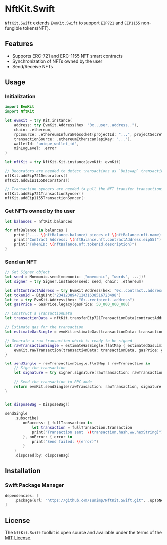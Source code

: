 # NftKit.Swift

`NftKit.Swift` extends `EvmKit.Swift` to support `EIP721` and `EIP1155` non-fungible tokens(NFT).

## Features

- Supports ERC-721 and ERC-1155 NFT smart contracts
- Synchronization of NFTs owned by the user
- Send/Receive NFTs

## Usage

### Initialization

```swift
import EvmKit
import NftKit

let evmKit = try Kit.instance(
	address: try EvmKit.Address(hex: "0x..user..address.."),
	chain: .ethereum,
	rpcSource: .ethereumInfuraWebsocket(projectId: "...", projectSecret: "..."),
	transactionSource: .ethereumEtherscan(apiKey: "..."),
	walletId: "unique_wallet_id",
	minLogLevel: .error
)

let nftKit = try NftKit.Kit.instance(evmKit: evmKit)

// Decorators are needed to detect transactions as `Uniswap` transactions
nftKit.addEip721Decorators()
nftKit.addEip1155Decorators()

// Transaction syncers are needed to pull the NFT transfer transactions from Etherscan
nftKit.addEip721TransactionSyncer()
nftKit.addEip1155TransactionSyncer()
```

### Get NFTs owned by the user

```swift
let balances = nftKit.balances

for nftBalance in balances {
	print("---- \(nftBalance.balance) pieces of \(nftBalance.nft.name) ---")
	print("Contract Address: \(nftBalance.nft.contractAddress.eip55)")
	print("TokenID: \(nftBalance.nft.tokenId.description)")
}
```


### Send an NFT

```swift
// Get Signer object
let seed = Mnemonic.seed(mnemonic: ["mnemonic", "words", ...])!
let signer = try Signer.instance(seed: seed, chain: .ethereum)

let nftContractAddress = try EvmKit.Address(hex: "0x..contract..address")
let tokenId = BigUInt("234123894712031638516723498")
let to = try EvmKit.Address(hex: "0x..recipient..address")
let gasPrice = GasPrice.legacy(gasPrice: 50_000_000_000)

// Construct a TransactionData
let transactionData = nftKit.transferEip721TransactionData(contractAddress: nftContractAddress, to: to, tokenId: tokenId)

// Estimate gas for the transaction
let estimateGasSingle = evmKit.estimateGas(transactionData: transactionData, gasPrice: gasPrice)

// Generate a raw transaction which is ready to be signed
let rawTransactionSingle = estimateGasSingle.flatMap { estimatedGasLimit in
    evmKit.rawTransaction(transactionData: transactionData, gasPrice: gasPrice, gasLimit: estimatedGasLimit)
}

let sendSingle = rawTransactionSingle.flatMap { rawTransaction in
    // Sign the transaction
    let signature = try signer.signature(rawTransaction: rawTransaction)
    
    // Send the transaction to RPC node
    return evmKit.sendSingle(rawTransaction: rawTransaction, signature: signature)
}


let disposeBag = DisposeBag()

sendSingle
    .subscribe(
        onSuccess: { fullTransaction in
            let transaction = fullTransaction.transaction
            print("Transaction sent: \(transaction.hash.ww.hexString)")
        }, onError: { error in
            print("Send failed: \(error)")
        }
    )
    .disposed(by: disposeBag)
```


## Installation

### Swift Package Manager

```swift
dependencies: [
    .package(url: "https://github.com/sunimp/NftKit.Swift.git", .upToNextMajor(from: "2.0.7"))
]
```

## License

The `NftKit.Swift` toolkit is open source and available under the terms of the [MIT License](https://github.com/sunimp/NftKit.Swift/blob/master/LICENSE).

